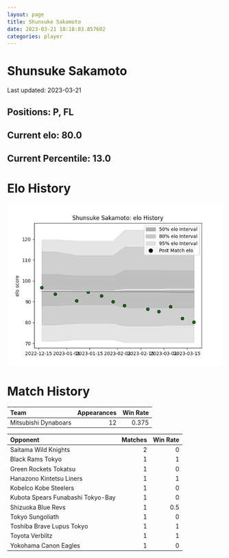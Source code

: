 ```yaml
---  
layout: page  
title: Shunsuke Sakamoto  
date: 2023-03-21 18:18:03.857602  
categories: player  
---
```

# Shunsuke Sakamoto


Last updated: 2023-03-21
## Positions: P, FL

## Current elo: 80.0

## Current Percentile: 13.0

# Elo History


![elo history](history_ShunsukeSakamoto.png)
# Match History


| Team                 |   Appearances |   Win Rate |
|:---------------------|--------------:|-----------:|
| Mitsubishi Dynaboars |            12 |      0.375 |

| Opponent                          |   Matches |   Win Rate |
|:----------------------------------|----------:|-----------:|
| Saitama Wild Knights              |         2 |        0   |
| Black Rams Tokyo                  |         1 |        1   |
| Green Rockets Tokatsu             |         1 |        0   |
| Hanazono Kintetsu Liners          |         1 |        1   |
| Kobelco Kobe Steelers             |         1 |        0   |
| Kubota Spears Funabashi Tokyo-Bay |         1 |        0   |
| Shizuoka Blue Revs                |         1 |        0.5 |
| Tokyo Sungoliath                  |         1 |        0   |
| Toshiba Brave Lupus Tokyo         |         1 |        1   |
| Toyota Verblitz                   |         1 |        1   |
| Yokohama Canon Eagles             |         1 |        0   |
